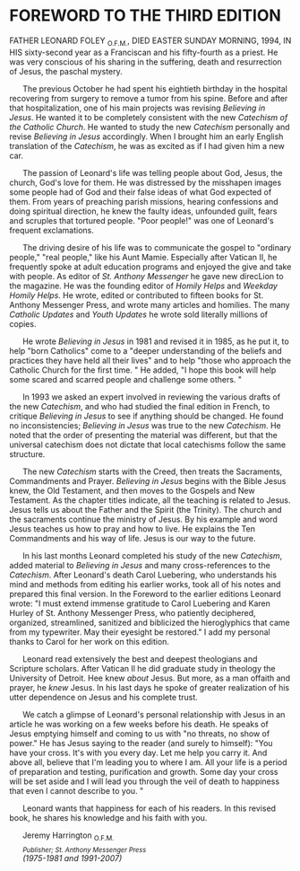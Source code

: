 # FOREWORD TO THE THIRD EDITION

FATHER LEONARD FOLEY <sub>O.F.M.</sub>, DIED EASTER SUNDAY MORNING, 1994, IN HIS sixty-second year as a Franciscan and his fifty-fourth as a priest. He was very conscious of his sharing in the suffering, death and resurrection of Jesus, the paschal mystery. 

&nbsp;&nbsp;&nbsp;&nbsp;&nbsp; The previous October he had spent his eightieth birthday in the hospital recovering from surgery to remove a tumor from his spine. Before and after that hospitalization, one of his main projects was revising *Believing in Jesus*. He wanted it to be completely consistent with the new *Catechism of the Catholic Church*. He wanted to study the new *Catechism* personally and revise *Believing in Jesus* accordingly. When I brought him an early English translation of the *Catechism*, he was as excited as if I had given him a new car. 

&nbsp;&nbsp;&nbsp;&nbsp;&nbsp; The passion of Leonard's life was telling people about God, Jesus, the church, God's love for them. He was distressed by the misshapen images some people had of God and their false ideas of what God expected of them. From years of preaching parish missions, hearing confessions and doing spiritual direction, he knew the faulty ideas, unfounded guilt, fears and scruples that tortured people. "Poor people!" was one of Leonard's frequent exclamations. 

&nbsp;&nbsp;&nbsp;&nbsp;&nbsp; The driving desire of his life was to communicate the gospel to "ordinary people," "real people," like his Aunt Mamie. Especially after Vatican II, he frequently spoke at adult education programs and enjoyed the give and take with people. As editor of *St. Anthony Messenger* he gave new direcLion to the magazine. He was the founding editor of *Homily Helps* and *Weekday Homily Helps*. He wrote, edited or contributed to fifteen books for St. Anthony Messenger Press, and wrote many articles and homilies. The many *Catholic Updates* and *Youth Updates* he wrote sold literally millions of copies. 

&nbsp;&nbsp;&nbsp;&nbsp;&nbsp; He wrote *Believing in Jesus* in 1981 and revised it in 1985, as he put it, to help "born Catholics" come to a "deeper understanding of the beliefs and practices they have held all their lives" and to help "those who approach the Catholic Church for the first time. " He added, "I hope this book will help some scared and scarred people and challenge some others. " 

&nbsp;&nbsp;&nbsp;&nbsp;&nbsp; In 1993 we asked an expert involved in reviewing the various drafts of the new *Catechism*, and who had studied the final edition in French, to critique *Believing in Jesus* to see if anything should be changed. He found no inconsistencies; *Believing in Jesus* was true to the new *Catechism*. He noted that the order of presenting the material was different, but that the universal catechism does not dictate that local catechisms follow the same structure. 

&nbsp;&nbsp;&nbsp;&nbsp;&nbsp; The new *Catechism* starts with the Creed, then treats the Sacraments, Commandments and Prayer. *Believing in Jesus* begins with the Bible Jesus knew, the Old Testament, and then moves to the Gospels and New Testament. As the chapter titles indicate, all the teaching is related to Jesus. Jesus tells us about the Father and the Spirit (the Trinity). The church and the sacraments continue the ministry of Jesus. By his example and word Jesus teaches us how to pray and how to live. He explains the Ten Commandments and his way of life. Jesus is our way to the future. 

&nbsp;&nbsp;&nbsp;&nbsp;&nbsp; In his last months Leonard completed his study of the new *Catechism*, added material to *Believing in Jesus* and many cross-references to the *Catechism*. After Leonard's death Carol Luebering, who understands his mind and methods from editing his earlier works, took all of his notes and prepared this final version. In the Foreword to the earlier editions Leonard wrote: "I must extend immense gratitude to Carol Luebering and Karen Hurley of St. Anthony Messenger Press, who patiently deciphered, organized, streamlined, sanitized and biblicized the hieroglyphics that came from my typewriter. May their eyesight be restored." I add my personal thanks to Carol for her work on this edition. 

&nbsp;&nbsp;&nbsp;&nbsp;&nbsp; Leonard read extensively the best and deepest theologians and Scripture scholars. After Vatican Il he did graduate study in theology the University of Detroit. Hee knew *about* Jesus. But more, as a man offaith and prayer, he *knew* Jesus. In his last days he spoke of greater realization of his utter dependence on Jesus and his complete trust.

&nbsp;&nbsp;&nbsp;&nbsp;&nbsp; We catch a glimpse of Leonard's personal relationship with Jesus in an article he was working on a few weeks before his death. He speaks of Jesus emptying himself and coming to us with "no threats, no show of power." He has Jesus saying to the reader (and surely to himself): "You have your cross. It's with you every day. Let me help you carry it. And above all, believe that I'm leading you to where I am. All your life is a period of preparation and testing, purification and growth. Some day your cross will be set aside and I will lead you through the veil of death to happiness that even I cannot describe to you. " 

&nbsp;&nbsp;&nbsp;&nbsp;&nbsp; Leonard wants that happiness for each of his readers. In this revised book, he shares his knowledge and his faith with you. 

&nbsp;&nbsp;&nbsp;&nbsp;&nbsp; Jeremy Harrington <sub>O.F.M. </sub> <br>
&nbsp;&nbsp;&nbsp;&nbsp;&nbsp; *<sub>Publisher; St. Anthony Messenger Press </sub>* <br>
&nbsp;&nbsp;&nbsp;&nbsp;&nbsp; *(1975-1981 and 1991-2007)*
